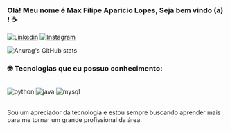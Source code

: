 
### Olá! Meu nome é Max Filipe Aparicio Lopes, Seja bem vindo (a) ! ☕

[![Linkedin](https://img.shields.io/badge/LinkedIn-0077B5?style=for-the-badge&logo=linkedin&logoColor=white)](https://www.linkedin.com/in/max-lopes/)
[![Instagram](https://img.shields.io/badge/Instagram-E4405F?style=for-the-badge&logo=instagram&logoColor=white)](https://www.instagram.com/amxlop/)

![Anurag's GitHub stats](https://github-readme-stats.vercel.app/api?username=maxlopess&show_icons=true&theme=tokyonight)

### 🤓 Tecnologias que eu possuo conhecimento:

<div style="display: inline_block"><br/>
<img align="center" alt="python" src="https://img.shields.io/badge/Python-14354C?style=for-the-badge&logo=python&logoColor=white" />
<img align="center" alt="java" src="https://img.shields.io/badge/Java-ED8B00?style=for-the-badge&logo=openjdk&logoColor=white" />
<img align="center" alt="mysql" src="https://img.shields.io/badge/MySQL-00000F?style=for-the-badge&logo=mysql&logoColor=white" />
</div><br>

Sou um apreciador da tecnologia e estou sempre buscando aprender mais para me tornar um grande profissional da área.
